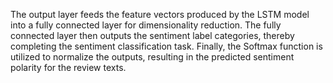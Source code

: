 
The output layer feeds the feature vectors produced by the LSTM model into a fully connected layer for dimensionality reduction. The fully connected layer then outputs the sentiment label categories, thereby completing the sentiment classification task. Finally, the Softmax function is utilized to normalize the outputs, resulting in the predicted sentiment polarity for the review texts.
